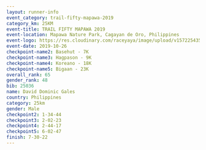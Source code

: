 ```yaml
---
layout: runner-info 
event_category: trail-fifty-mapawa-2019 
category_km: 25KM 
event-title: TRAIL FIFTY MAPAWA 2019 
event-location: Mapawa Nature Park, Cagayan de Oro, Philippines 
event-logo: https://res.cloudinary.com/raceyaya/image/upload/v1572254355/logo/trail-fifty-mapawa_fizjmb.jpg 
event-date: 2019-10-26 
checkpoint-name2: Basehut - 7K 
checkpoint-name3: Hagpason - 9K 
checkpoint-name4: Koreano - 18K 
checkpoint-name5: Bigaan - 23K 
overall_rank: 65
gender_rank: 48
bib: 25036
name: David Dominic Gales
country: Philippines
category: 25km
gender: Male
checkpoint2: 1-34-44
checkpoint3: 2-02-23
checkpoint4: 2-44-17
checkpoint5: 6-02-47
finish: 7-30-22
---
```


